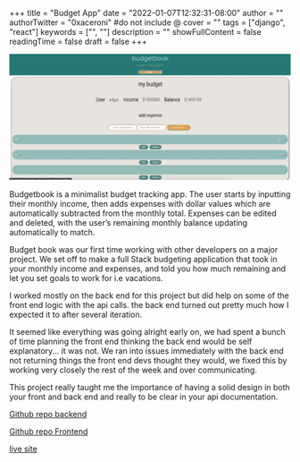 +++
title = "Budget App"
date = "2022-01-07T12:32:31-08:00"
author = ""
authorTwitter = "0xaceroni" #do not include @
cover = ""
tags = ["django", "react"]
keywords = ["", ""]
description = ""
showFullContent = false
readingTime = false
draft = false
+++

![BB-pic](/bb-pic.png)

Budgetbook is a minimalist budget tracking app. The user starts by inputting their monthly income, then adds expenses with dollar values which are automatically subtracted from the monthly total. Expenses can be edited and deleted, with the user’s remaining monthly balance updating automatically to match.

Budget book was our first time working with other developers on a major project. We set off to make a full Stack budgeting application that took in your monthly income and expenses, and told you how much remaining and let you set goals to work for i.e vacations.

I worked mostly on the back end for this project but did help on some of the front end logic with the api calls. the back end turned out pretty much how I expected it to after several iteration.

It seemed like everything was going alright early on, we had spent a bunch of time planning the front end thinking the back end would be self explanatory... it was not.  We ran into issues immediately with the back end not returning things the front end devs thought they would, we fixed this by working very closely the rest of the week and over communicating.

This project really taught me the importance of having a solid design in both your front and back end and really to be clear in your api documentation.

[Github repo backend](https://github.com/Team-formerly-known-as/budget-book-backend)

[Github repo Frontend](https://github.com/Team-formerly-known-as/budget-book-frontend)

[live site](https://team-formerly-known-as.github.io/budget-book-frontend/)
